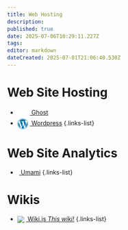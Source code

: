 ```yaml
---
title: Web Hosting
description: 
published: true
date: 2025-07-06T10:29:11.227Z
tags: 
editor: markdown
dateCreated: 2025-07-01T21:06:40.530Z
---
```


# Web Site Hosting
- [<img src="/ghost-light.png" width="25" style="vertical-align:middle;margin-right:4px"> Ghost](/ghost)
- [<img src="/wordpress.png" width="25" style="vertical-align:middle;margin-right:4px"> Wordpress](/wordpress)
{.links-list}

# Web Site Analytics
- [<img src="" width="25" style="vertical-align:middle;margin-right:4px"> Umami](/umami)
{.links-list}

# Wikis
- [<img src="/wikijs.png" width="25" style="vertical-align:middle;margin-right:4px"> Wiki.js *This wiki!*](/wikijs)
{.links-list}
